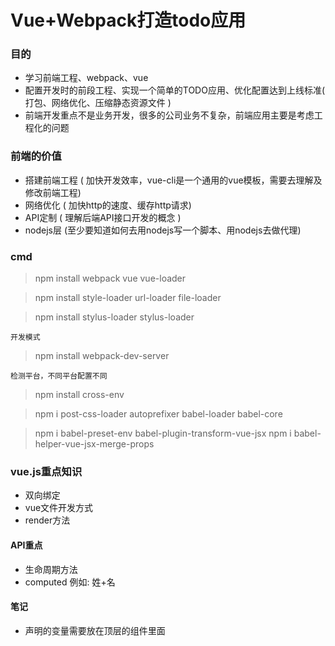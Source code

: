# Vue+Webpack打造todo应用

### 目的
- 学习前端工程、webpack、vue
- 配置开发时的前段工程、实现一个简单的TODO应用、优化配置达到上线标准( 打包、网络优化、压缩静态资源文件 )
- 前端开发重点不是业务开发，很多的公司业务不复杂，前端应用主要是考虑工程化的问题

### 前端的价值
- 搭建前端工程 ( 加快开发效率，vue-cli是一个通用的vue模板，需要去理解及修改前端工程)
- 网络优化 ( 加快http的速度、缓存http请求)
- API定制 ( 理解后端API接口开发的概念 )
- nodejs层 (至少要知道如何去用nodejs写一个脚本、用nodejs去做代理)

### cmd
> npm install webpack vue vue-loader

> npm install style-loader url-loader file-loader

> npm install stylus-loader stylus-loader

	开发模式
> npm install webpack-dev-server

 	检测平台，不同平台配置不同
> npm install cross-env

> npm i post-css-loader autoprefixer babel-loader babel-core

> npm i babel-preset-env babel-plugin-transform-vue-jsx
> npm i babel-helper-vue-jsx-merge-props


### vue.js重点知识

- 双向绑定
- vue文件开发方式
- render方法

#### API重点

- 生命周期方法
- computed
	例如: 姓+名

#### 笔记

- 声明的变量需要放在顶层的组件里面